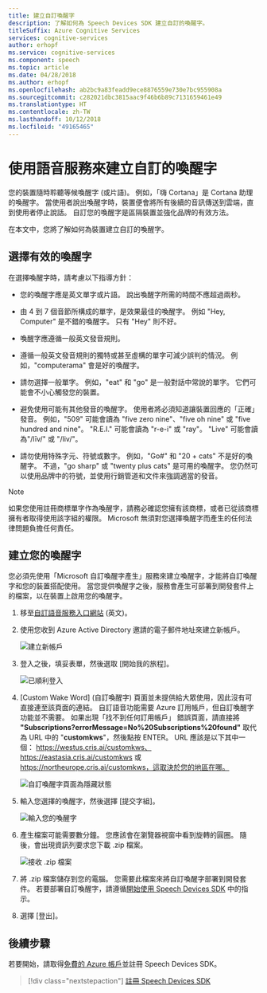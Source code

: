 ```yaml
---
title: 建立自訂喚醒字
description: 了解如何為 Speech Devices SDK 建立自訂的喚醒字。
titleSuffix: Azure Cognitive Services
services: cognitive-services
author: erhopf
ms.service: cognitive-services
ms.component: speech
ms.topic: article
ms.date: 04/28/2018
ms.author: erhopf
ms.openlocfilehash: ab2bc9a83feadd9ece8876559e730e7bc955908a
ms.sourcegitcommit: c282021dbc3815aac9f46b6b89c7131659461e49
ms.translationtype: HT
ms.contentlocale: zh-TW
ms.lasthandoff: 10/12/2018
ms.locfileid: "49165465"
---
```

# <a name="create-a-custom-wake-word-by-using-the-speech-service"></a>使用語音服務來建立自訂的喚醒字

您的裝置隨時聆聽等候喚醒字 (或片語)。 例如，「嗨 Cortana」是 Cortana 助理的喚醒字。 當使用者說出喚醒字時，裝置便會將所有後續的音訊傳送到雲端，直到使用者停止說話。 自訂您的喚醒字是區隔裝置並強化品牌的有效方法。

在本文中，您將了解如何為裝置建立自訂的喚醒字。

## <a name="choose-an-effective-wake-word"></a>選擇有效的喚醒字

在選擇喚醒字時，請考慮以下指導方針：

* 您的喚醒字應是英文單字或片語。 說出喚醒字所需的時間不應超過兩秒。

* 由 4 到 7 個音節所構成的單字，是效果最佳的喚醒字。 例如 "Hey, Computer" 是不錯的喚醒字。 只有 "Hey" 則不好。

* 喚醒字應遵循一般英文發音規則。

* 遵循一般英文發音規則的獨特或甚至虛構的單字可減少誤判的情況。 例如，"computerama" 會是好的喚醒字。

* 請勿選擇一般單字。 例如，"eat" 和 "go" 是一般對話中常說的單字。 它們可能會不小心觸發您的裝置。

* 避免使用可能有其他發音的喚醒字。 使用者將必須知道讓裝置回應的「正確」發音。 例如，"509" 可能會讀為 "five zero nine"、"five oh nine" 或 "five hundred and nine"。 "R.E.I." 可能會讀為 "r-e-i" 或 "ray"。 "Live" 可能會讀為"/līv/" 或 "/liv/"。

* 請勿使用特殊字元、符號或數字。 例如，"Go#" 和 "20 + cats" 不是好的喚醒字。 不過，"go sharp" 或 "twenty plus cats" 是可用的喚醒字。 您仍然可以使用品牌中的符號，並使用行銷管道和文件來強調適當的發音。

> [!NOTE]
> 如果您使用註冊商標單字作為喚醒字，請務必確認您擁有該商標，或者已從該商標擁有者取得使用該字組的權限。 Microsoft 無須對您選擇喚醒字而產生的任何法律問題負擔任何責任。

## <a name="create-your-wake-word"></a>建立您的喚醒字

您必須先使用「Microsoft 自訂喚醒字產生」服務來建立喚醒字，才能將自訂喚醒字和您的裝置搭配使用。 當您提供喚醒字之後，服務會產生可部署到開發套件上的檔案，以在裝置上啟用您的喚醒字。

1. 移至[自訂語音服務入口網站](https://cris.ai/) \(英文\)。

1. 使用您收到 Azure Active Directory 邀請的電子郵件地址來建立新帳戶。 

    ![建立新帳戶](media/speech-devices-sdk/wake-word-1.png)
 
1.  登入之後，填妥表單，然後選取 [開始我的旅程]。

    ![已順利登入](media/speech-devices-sdk/wake-word-3.png)
 
1. [Custom Wake Word] \(自訂喚醒字\) 頁面並未提供給大眾使用，因此沒有可直接連至該頁面的連結。 自訂語音功能需要 Azure 訂用帳戶，但自訂喚醒字功能並不需要。 如果出現「找不到任何訂用帳戶」 錯誤頁面，請直接將 **"Subscriptions?errorMessage=No%20Subscriptions%20found"** 取代為 URL 中的 "**customkws**"，然後點按 ENTER。 URL 應該是以下其中一個： https://westus.cris.ai/customkws、 https://eastasia.cris.ai/customkws 或 https://northeurope.cris.ai/customkws，這取決於您的地區在哪。

    ![自訂喚醒字頁面為隱藏狀態](media/speech-devices-sdk/wake-word-4.png)
 
1. 輸入您選擇的喚醒字，然後選擇 [提交字組]。

    ![輸入您的喚醒字](media/speech-devices-sdk/wake-word-5.png)
 
1. 產生檔案可能需要數分鐘。 您應該會在瀏覽器視窗中看到旋轉的圓圈。 隨後，會出現資訊列要求您下載 .zip 檔案。

    ![接收 .zip 檔案](media/speech-devices-sdk/wake-word-6.png)

1. 將 .zip 檔案儲存到您的電腦。 您需要此檔案來將自訂喚醒字部署到開發套件。 若要部署自訂喚醒字，請遵循[開始使用 Speech Devices SDK](speech-devices-sdk-qsg.md) 中的指示。

1. 選擇 [登出]。

## <a name="next-steps"></a>後續步驟

若要開始，請取得[免費的 Azure 帳戶](https://azure.microsoft.com/free/)並註冊 Speech Devices SDK。

> [!div class="nextstepaction"]
> [註冊 Speech Devices SDK](get-speech-devices-sdk.md)

